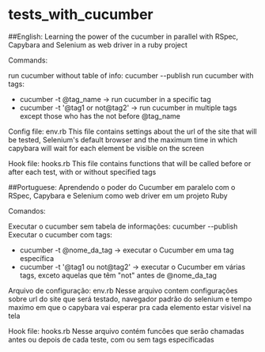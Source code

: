 # tests_with_cucumber

##English:
Learning the power of the cucumber in parallel with RSpec, Capybara and Selenium as web driver in a ruby project

Commands:

run cucumber without table of info: cucumber --publish
run cucumber with tags:
  - cucumber -t @tag_name -> run cucumber in a specific tag
  - cucumber -t '@tag1 or not@tag2' -> run cucumber in multiple tags except those who has the not before @tag_name

Config file: env.rb
This file contains settings about the url of the site that will be tested, Selenium's default browser and the maximum time in which capybara will wait for each element be visible on the screen

Hook file: hooks.rb
This file contains functions that will be called before or after each test, with or without specified tags



##Portuguese:
Aprendendo o poder do Cucumber em paralelo com o RSpec, Capybara e Selenium como web driver em um projeto Ruby

Comandos:

Executar o cucumber sem tabela de informações: cucumber --publish
Executar o cucumber com tags:
   - cucumber -t @nome_da_tag -> executar o Cucumber em uma tag específica
   - cucumber -t '@tag1 ou not@tag2' -> executar o Cucumber em várias tags, exceto aquelas que têm "not" antes de @nome_da_tag

Arquivo de configuração: env.rb
Nesse arquivo contem configurações sobre url do site que será testado, navegador padrão do selenium e tempo maximo em que o capybara vai esperar pra cada elemento estar visivel na tela

Hook file: hooks.rb
Nesse arquivo contém funcões que serão chamadas antes ou depois de cada teste, com ou sem tags especificadas
